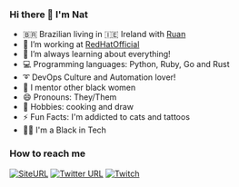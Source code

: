 ### Hi there 👋 I'm Nat 

- 🇧🇷 Brazilian living in 🇮🇪 Ireland with [Ruan](https://github.com/ruanLN)
- 🔭 I’m working at [RedHatOfficial](https://github.com/RedHatOfficial)
- 🌱 I’m always learning about everything! 
- 💻 Programming languages: Python, Ruby, Go and Rust
- ➰ DevOps Culture and Automation lover!
- 👯 I mentor other black women 
- 😄 Pronouns: They/Them
- 🍲 Hobbies: cooking and draw
- ⚡ Fun Facts: I'm addicted to cats and tattoos 
- ✊🏿 I'm a Black in Tech

### How to reach me
[![SiteURL](https://img.shields.io/website?color=green&label=Site&style=plastic&url=https%3A%2F%2Fshebangbash.dev%2F)](https://shebangbash.dev/) 
[![Twitter URL](https://img.shields.io/twitter/url?color=blue&label=Twitter&logoColor=blue&style=plastic&url=https%3A%2F%2Ftwitter.com%2Fshebangbash)](https://twitter.com/shebangbash) 
[![Twitch](https://img.shields.io/twitch/status/shebangbash?style=plastic)](https://www.twitch.tv/shebangbash)
<!--
**shebangbash/shebangbash** is a ✨ _special_ ✨ repository because its `README.md` (this file) appears on your GitHub profile.

Here are some ideas to get you started:

- 🔭 I’m working at @RedHatOfficial
- 🌱 I’m always learning about everything! 
- 👯 I’m mentoring other black women 
- 🤔 I’m looking for help with ...
- 💬 Ask me about ...
- 📫 How to reach me: www.shebangbash.dev
- 😄 Pronouns: They/Them
- ⚡ Fun fact: ...
-->
